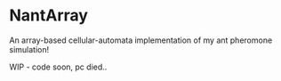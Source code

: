 # NantArray
An array-based cellular-automata implementation of my ant pheromone simulation!

WIP - code soon, pc died..
